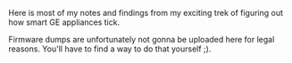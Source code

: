 Here is most of my notes and findings from my exciting trek of
figuring out how smart GE appliances tick.

Firmware dumps are unfortunately not gonna be uploaded here 
for legal reasons. You'll have to find a way to do 
that yourself ;).

